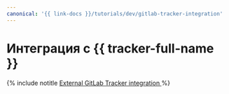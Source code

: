 ```yaml
---
canonical: '{{ link-docs }}/tutorials/dev/gitlab-tracker-integration'
---
```


# Интеграция с {{ tracker-full-name }}


{% include notitle [External GitLab Tracker integration ](../../_tutorials/dev/external-gitlab-tracker-integration.md) %}

